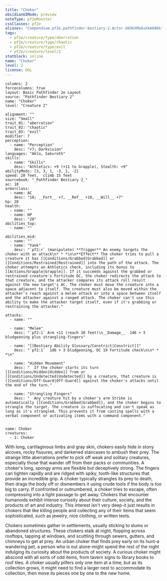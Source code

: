 ```yaml
---
title: "Choker"
obsidianUIMode: preview
noteType: pf2eMonster
cssClasses: pf2e
aliases: "Compendium.pf2e.pathfinder-bestiary-2.Actor.O69kXMo6shkA606k" 
tags:
  - pf2e/creature/type/aberration
  - pf2e/creature/type/chaotic
  - pf2e/creature/type/evil
  - pf2e/creature/level/2
statblock: inline
name: "Choker"
level: 2
license: OGL
---
```


```statblock
columns: 2
forcecolumns: true
layout: Basic Pathfinder 2e Layout
source: "Pathfinder Bestiary 2"
name: "Choker"
level: "Creature 2"

alignment: ""
size: "Small"
trait_01: "aberration"
trait_02: "chaotic"
trait_03: "evil"
modifier: 7
perception:
  - name: "Perception"
    desc: "+7; Darkvision"
languages: "Aklo, Sakvroth"
skills:
  - name: "Skills"
    desc: "Athletics: +9 (+11 to Grapple), Stealth: +9"
abilityMods: [3, 3, 1, -3, 1, -2]
speed: 20 feet,  climb 15 feet
sourcebook: "_Pathfinder Bestiary 2_"
ac: 18
armorclass:
  - name: AC
    desc: "18; __Fort__ +7, __Ref__ +10, __Will__ +7"
hp: 28
health:
  - name: ""
  - name: HP
    desc: "28"
abilities_top:
  - name: ""

abilities_mid:
  - name: ""
  - name: "Yank"
    desc: "`pf2:r` (manipulate) **Trigger** An enemy targets the choker with an attack\n* * *\n\n**Effect** The choker tries to pull a creature it has [[Conditions/Grabbed|Grabbed]] or [[Conditions/Restrained|Restrained]] into the path of the attack. The choker attempts an Athletics check, including its bonus to [[Actions/Grapple|Grapple]]. If it succeeds against the grabbed or restrained creature's Fortitude DC, the choker redirects the attack to that creature, and the attacker compares its attack roll result against the new target's AC. The choker must move the creature into a space adjacent to itself. The creature must also be moved within the attacker's reach against a melee attack or into a space between itself and the attacker against a ranged attack. The choker can't use this ability to make the attacker target itself, even if it's grabbing or restraining the attacker."

attacks:
  - name: ""

  - name: "Melee"
    desc: "`pf2:1` Arm +11 (reach 10 feet)\n__Damage__  1d6 + 3 bludgeoning plus strangling-fingers"

  - name: "[[Bestiary Ability Glossary/Constrict|Constrict]]"
    desc: "`pf2:1`  1d6 + 3 bludgeoning, DC 19 Fortitude check\n\n* * *\n"

  - name: "Hidden Movement"
    desc: "  If the choker starts its turn [[Conditions/Hidden|Hidden]] from or [[Conditions/Undetected|Undetected]] by a creature, that creature is [[Conditions/Off-Guard|Off-Guard]] against the choker's attacks until the end of the turn."

  - name: "Strangling Fingers"
    desc: "  Any creature hit by a choker's arm Strike is automatically [[Conditions/Grabbed|Grabbed]], and the choker begins to strangle the target. The creature is suffocating and can't speak as long as it's strangled. This prevents it from casting spells with a verbal component or activating items with a command component."
 
```

```encounter-table
name: Choker
creatures:
  - 1: Choker
```



With long, cartilaginous limbs and gray skin, chokers easily hide in stony alcoves, rocky fissures, and darkened staircases to ambush their prey. The strange little aberrations prefer to pick off weak and solitary creatures, especially those that wander off from their packs or communities. A choker's long, spongy arms are flexible but deceptively strong. The fingers can tighten rapidly and are ridged with spiky, tooth-like structures that provide an incredible grip. A choker typically strangles its prey to death, then drags the body off or dismembers it using crude tools if the body is too big to carry. If confronted or outnumbered, a choker tries to escape, often compressing into a tight passage to get away. Chokers that encounter humanoids exhibit intense curiosity about their culture, society, and the products of art and industry. This interest isn't very deep-it just results in chokers that like killing people and collecting any of their items that seem sophisticated, such as jewelry, nice clothing, or written texts.

Chokers sometimes gather in settlements, usually sticking to slums or abandoned structures. These chokers stalk at night, flopping across rooftops, tapping at windows, and scuttling through sewers, gutters, and chimneys to get at prey. An urban choker that finds prey early on its hunt-a wandering pet, a person who is out alone-might spend the rest of the night indulging its curiosity about the products of society. A curious choker might abscond with all sorts of odd items, from tavern signs to library books to roof tiles. A choker usually pilfers only one item at a time, but as its collection grows, it might need to find a larger nest to accommodate its collection, then move its pieces one by one to the new home.
